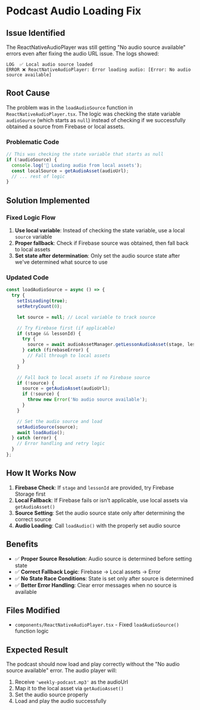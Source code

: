 # Podcast Audio Loading Fix

## Issue Identified
The ReactNativeAudioPlayer was still getting "No audio source available" errors even after fixing the audio URL issue. The logs showed:
```
LOG  ✅ Local audio source loaded
ERROR ❌ ReactNativeAudioPlayer: Error loading audio: [Error: No audio source available]
```

## Root Cause
The problem was in the `loadAudioSource` function in `ReactNativeAudioPlayer.tsx`. The logic was checking the state variable `audioSource` (which starts as `null`) instead of checking if we successfully obtained a source from Firebase or local assets.

### Problematic Code
```typescript
// This was checking the state variable that starts as null
if (!audioSource) {
  console.log('🔄 Loading audio from local assets');
  const localSource = getAudioAsset(audioUrl);
  // ... rest of logic
}
```

## Solution Implemented

### Fixed Logic Flow
1. **Use local variable**: Instead of checking the state variable, use a local `source` variable
2. **Proper fallback**: Check if Firebase source was obtained, then fall back to local assets
3. **Set state after determination**: Only set the audio source state after we've determined what source to use

### Updated Code
```typescript
const loadAudioSource = async () => {
  try {
    setIsLoading(true);
    setRetryCount(0);

    let source = null; // Local variable to track source

    // Try Firebase first (if applicable)
    if (stage && lessonId) {
      try {
        source = await audioAssetManager.getLessonAudioAsset(stage, lessonId);
      } catch (firebaseError) {
        // Fall through to local assets
      }
    }

    // Fall back to local assets if no Firebase source
    if (!source) {
      source = getAudioAsset(audioUrl);
      if (!source) {
        throw new Error('No audio source available');
      }
    }

    // Set the audio source and load
    setAudioSource(source);
    await loadAudio();
  } catch (error) {
    // Error handling and retry logic
  }
};
```

## How It Works Now

1. **Firebase Check**: If `stage` and `lessonId` are provided, try Firebase Storage first
2. **Local Fallback**: If Firebase fails or isn't applicable, use local assets via `getAudioAsset()`
3. **Source Setting**: Set the audio source state only after determining the correct source
4. **Audio Loading**: Call `loadAudio()` with the properly set audio source

## Benefits

- ✅ **Proper Source Resolution**: Audio source is determined before setting state
- ✅ **Correct Fallback Logic**: Firebase → Local assets → Error
- ✅ **No State Race Conditions**: State is set only after source is determined
- ✅ **Better Error Handling**: Clear error messages when no source is available

## Files Modified

- `components/ReactNativeAudioPlayer.tsx` - Fixed `loadAudioSource()` function logic

## Expected Result

The podcast should now load and play correctly without the "No audio source available" error. The audio player will:
1. Receive `'weekly-podcast.mp3'` as the audioUrl
2. Map it to the local asset via `getAudioAsset()`
3. Set the audio source properly
4. Load and play the audio successfully
